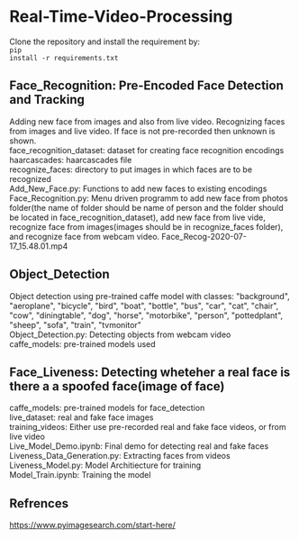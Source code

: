 # Real-Time-Video-Processing

Clone the repository and install the requirement by:<br>
<code>pip install -r requirements.txt</code>

## Face_Recognition: Pre-Encoded Face Detection and Tracking
Adding new face from images and also from live video. Recognizing faces from images and live video. If face is not pre-recorded then unknown is shown.<br>
face_recognition_dataset: dataset for creating face recognition encodings<br>
haarcascades: haarcascades file<br>
recognize_faces: directory to put images in which faces are to be recognized<br>
Add_New_Face.py: Functions to add new faces to existing encodings<br>
Face_Recognition.py: Menu driven programm to add new face from photos folder(the name of folder should be name of person and the folder should be located in face_recognition_dataset), add new face from live vide, recognize face from images(images should be in recognize_faces folder), and recognize face from webcam video.
Face_Recog-2020-07-17_15.48.01.mp4

## Object_Detection
Object detection using pre-trained caffe model with classes: "background", "aeroplane", "bicycle", "bird", "boat", "bottle", "bus", "car", "cat", "chair", "cow", "diningtable", "dog", "horse", "motorbike", "person", "pottedplant", "sheep", "sofa", "train", "tvmonitor"<br>
Object_Detection.py: Detecting objects from webcam video<br>
caffe_models: pre-trained models used<br>


## Face_Liveness: Detecting wheteher a real face is there a a spoofed face(image of face)
caffe_models: pre-trained models for face_detection<br>
live_dataset: real and fake face images<br>
training_videos: Either use pre-recorded real and fake face videos, or from live video<br>
Live_Model_Demo.ipynb: Final demo for detecting real and fake faces<br>
Liveness_Data_Generation.py: Extracting faces from videos<br>
Liveness_Model.py: Model Architiecture for training<br>
Model_Train.ipynb: Training the model<br>

## Refrences
https://www.pyimagesearch.com/start-here/
